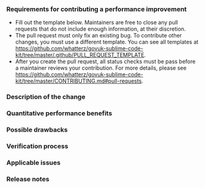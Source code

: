 ### Requirements for contributing a performance improvement

* Fill out the template below. Maintainers are free to close any pull requests that do not include enough information, at their discretion.
* The pull request must only fix an existing bug. To contribute other changes, you must use a different template. You can see all templates at https://github.com/whatterz/govuk-sublime-code-kit/tree/master/.github/PULL_REQUEST_TEMPLATE.
* After you create the pull request, all status checks must be pass before a maintainer reviews your contribution. For more details, please see https://github.com/whatterz/govuk-sublime-code-kit/tree/master/CONTRIBUTING.md#pull-requests.

### Description of the change

<!--

We must be able to understand the design of your change from this description. The pull request may be closed at the maintainers' discretion if we can't get a good idea of what the code does from the description provided. Keep in mind that the maintainer reviewing this PR may not be familiar with or have worked with the code here recently, so please walk us through the concepts.

-->

### Quantitative performance benefits

<!--

Describe the specific performance improvement observed (for example, reduced time to complete an operation, reduced memory use, etcetera). Describe how you measured this change. Bonus points for including graphs that demonstrate the improvement or attached dumps from the built-in profiling tools.

-->

### Possible drawbacks

<!-- What are the possible side-effects or negative impacts of the code change? -->

### Verification process

<!--

What process did you follow to verify that the change has not introduced any regressions? Describe the actions you performed (including buttons you clicked, text you typed, commands you ran, etcetera), and describe the results you observed.

-->

### Applicable issues

<!-- Enter any applicable issues here -->

### Release notes

<!--

Please describe the changes in a single line that explains this improvement in terms that a user can understand. This text forms part of the release notes.

If this change is not user-facing or notable enough to for release notes, you may use the strings "Not applicable" or "N/A" here.

Examples:

- The GitHub package now allows you to add co-authors to commits.
- Fixed an issue where multiple cursors did not work in a file with a single line.
- Increased the performance of searching and replacing across a whole project.

-->